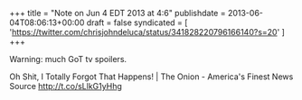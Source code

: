 +++
title = "Note on Jun 4 EDT 2013 at 4:6"
publishdate = 2013-06-04T08:06:13+00:00
draft = false
syndicated = [ 'https://twitter.com/chrisjohndeluca/status/341828220796166140?s=20' ]
+++

Warning: much GoT tv spoilers.

Oh Shit, I Totally Forgot That Happens! | The Onion - America's Finest News Source http://t.co/sLlkG1yHhg
